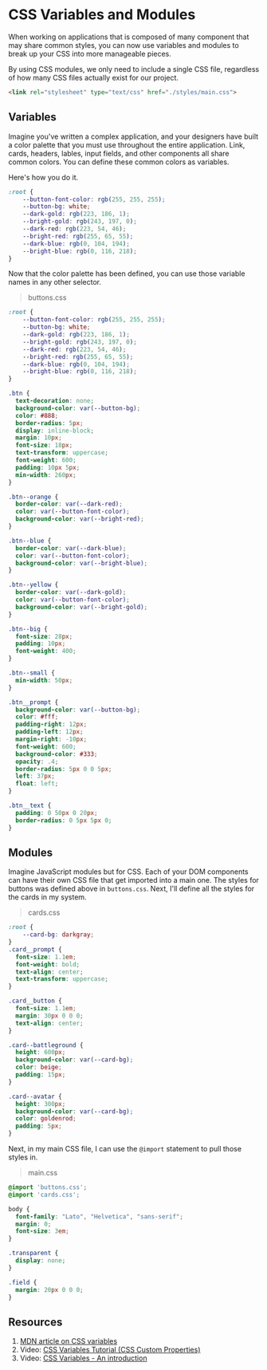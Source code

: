 # CSS Variables and Modules

When working on applications that is composed of many component that may share common styles, you can now use variables and modules to break up your CSS into more manageable pieces.

By using CSS modules, we only need to include a single CSS file, regardless of how many CSS files actually exist for our project.

```html
<link rel="stylesheet" type="text/css" href="./styles/main.css">
```

## Variables

Imagine you've written a complex application, and your designers have built a color palette that you must use throughout the entire application. Link, cards, headers, lables, input fields, and other components all share common colors. You can define these common colors as variables.

Here's how you do it.

```css
:root {
    --button-font-color: rgb(255, 255, 255);
    --button-bg: white;
    --dark-gold: rgb(223, 186, 1);
    --bright-gold: rgb(243, 197, 0);
    --dark-red: rgb(223, 54, 46);
    --bright-red: rgb(255, 65, 55);
    --dark-blue: rgb(0, 104, 194);
    --bright-blue: rgb(0, 116, 218);
}
```

Now that the color palette has been defined, you can use those variable names in any other selector.

> buttons.css

```css
:root {
    --button-font-color: rgb(255, 255, 255);
    --button-bg: white;
    --dark-gold: rgb(223, 186, 1);
    --bright-gold: rgb(243, 197, 0);
    --dark-red: rgb(223, 54, 46);
    --bright-red: rgb(255, 65, 55);
    --dark-blue: rgb(0, 104, 194);
    --bright-blue: rgb(0, 116, 218);
}

.btn {
  text-decoration: none;
  background-color: var(--button-bg);
  color: #888;
  border-radius: 5px;
  display: inline-block;
  margin: 10px;
  font-size: 18px;
  text-transform: uppercase;
  font-weight: 600;
  padding: 10px 5px;
  min-width: 260px;
}

.btn--orange {
  border-color: var(--dark-red);
  color: var(--button-font-color);
  background-color: var(--bright-red);
}

.btn--blue {
  border-color: var(--dark-blue);
  color: var(--button-font-color);
  background-color: var(--bright-blue);
}

.btn--yellow {
  border-color: var(--dark-gold);
  color: var(--button-font-color);
  background-color: var(--bright-gold);
}

.btn--big {
  font-size: 28px;
  padding: 10px;
  font-weight: 400;
}

.btn--small {
  min-width: 50px;
}

.btn__prompt {
  background-color: var(--button-bg);
  color: #fff;
  padding-right: 12px;
  padding-left: 12px;
  margin-right: -10px;
  font-weight: 600;
  background-color: #333;
  opacity: .4;
  border-radius: 5px 0 0 5px;
  left: 37px;
  float: left;
}

.btn__text {
  padding: 0 50px 0 20px;
  border-radius: 0 5px 5px 0;
}
```

## Modules

Imagine JavaScript modules but for CSS. Each of your DOM components can have their own CSS file that get imported into a main one. The styles for buttons was defined above in `buttons.css`. Next, I'll define all the styles for the cards in my system.

> cards.css

```css
:root {
    --card-bg: darkgray;
}
.card__prompt {
  font-size: 1.1em;
  font-weight: bold;
  text-align: center;
  text-transform: uppercase;
}

.card__button {
  font-size: 1.1em;
  margin: 30px 0 0 0;
  text-align: center;
}

.card--battleground {
  height: 600px;
  background-color: var(--card-bg);
  color: beige;
  padding: 15px;
}

.card--avatar {
  height: 300px;
  background-color: var(--card-bg);
  color: goldenrod;
  padding: 5px;
}
```

Next, in my main CSS file, I can use the `@import` statement to pull those styles in.

> main.css

```css
@import 'buttons.css';
@import 'cards.css';

body {
  font-family: "Lato", "Helvetica", "sans-serif";
  margin: 0;
  font-size: 3em;
}

.transparent {
  display: none;
}

.field {
  margin: 20px 0 0 0;
}
```

## Resources

1. [MDN article on CSS variables](https://developer.mozilla.org/en-US/docs/Web/CSS/Using_CSS_variables)
1. Video: [CSS Variables Tutorial (CSS Custom Properties)](https://www.youtube.com/watch?v=sQUB039MG0I)
1. Video: [CSS Variables - An introduction](https://www.youtube.com/watch?v=PHO6TBq_auI)
